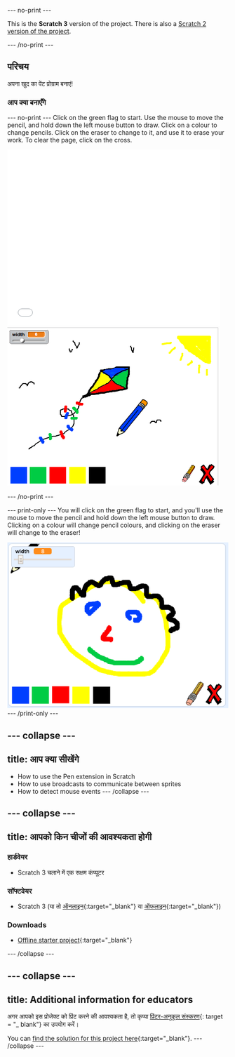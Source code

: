 \--- no-print \---

This is the **Scratch 3** version of the project. There is also a [Scratch 2 version of the project](https://projects.raspberrypi.org/en/projects/paint-box-scratch2).

\--- /no-print \---

## परिचय

अपना खुद का पेंट प्रोग्राम बनाएं!

### आप क्या बनाएँगे

\--- no-print \--- Click on the green flag to start. Use the mouse to move the pencil, and hold down the left mouse button to draw. Click on a colour to change pencils. Click on the eraser to change to it, and use it to erase your work. To clear the page, click on the cross.

<div class="scratch-preview">
  <iframe allowtransparency="true" width="485" height="402" src="//scratch.mit.edu/projects/embed/267243161/?autostart=false" frameborder="0" scrolling="no"></iframe>
  <img src="images/paint-final.png">
</div>

\--- /no-print \---

\--- print-only \--- You will click on the green flag to start, and you'll use the mouse to move the pencil and hold down the left mouse button to draw. Clicking on a colour will change pencil colours, and clicking on the eraser will change to the eraser!

![शोकेस](images/showcase.png) \--- /print-only \---

## \--- collapse \---

## title: आप क्या सीखेंगे

+ How to use the Pen extension in Scratch
+ How to use broadcasts to communicate between sprites
+ How to detect mouse events \--- /collapse \---

## \--- collapse \---

## title: आपको किन चीजों की आवश्यकता होगी

### हार्डवेयर

+ Scratch 3 चलाने में एक सक्षम कंप्यूटर

### सॉफ्टवेयर

+ Scratch 3 (या तो [ऑनलाइन](http://rpf.io/scratchon){:target="_blank"} या [ऑफलाइन](http://rpf.io/scratchoff){:target="_blank"})

### Downloads

+ [Offline starter project](http://rpf.io/p/en/paint-box-go){:target="_blank"}

\--- /collapse \---

## \--- collapse \---

## title: Additional information for educators

अगर आपको इस प्रोजेक्ट को प्रिंट करने की आवश्यकता है, तो कृप्या [प्रिंटर-अनुकूल संस्करण](https://projects.raspberrypi.org/en/projects/paint-box/print){: target = "_ blank"} का उपयोग करें।

You can [find the solution for this project here](http://rpf.io/p/en/paint-box-get){:target="_blank"}. \--- /collapse \---
